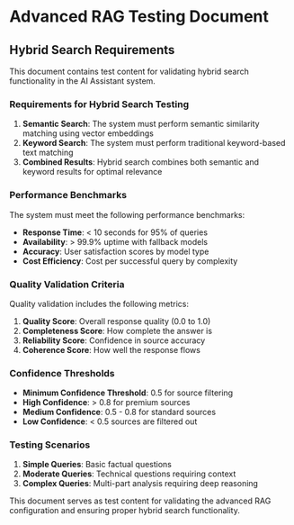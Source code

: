 # Advanced RAG Testing Document

## Hybrid Search Requirements

This document contains test content for validating hybrid search functionality in the AI Assistant system.

### Requirements for Hybrid Search Testing

1. **Semantic Search**: The system must perform semantic similarity matching using vector embeddings
2. **Keyword Search**: The system must perform traditional keyword-based text matching
3. **Combined Results**: Hybrid search combines both semantic and keyword results for optimal relevance

### Performance Benchmarks

The system must meet the following performance benchmarks:

- **Response Time**: < 10 seconds for 95% of queries
- **Availability**: > 99.9% uptime with fallback models
- **Accuracy**: User satisfaction scores by model type
- **Cost Efficiency**: Cost per successful query by complexity

### Quality Validation Criteria

Quality validation includes the following metrics:

1. **Quality Score**: Overall response quality (0.0 to 1.0)
2. **Completeness Score**: How complete the answer is
3. **Reliability Score**: Confidence in source accuracy
4. **Coherence Score**: How well the response flows

### Confidence Thresholds

- **Minimum Confidence Threshold**: 0.5 for source filtering
- **High Confidence**: > 0.8 for premium sources
- **Medium Confidence**: 0.5 - 0.8 for standard sources
- **Low Confidence**: < 0.5 sources are filtered out

### Testing Scenarios

1. **Simple Queries**: Basic factual questions
2. **Moderate Queries**: Technical questions requiring context
3. **Complex Queries**: Multi-part analysis requiring deep reasoning

This document serves as test content for validating the advanced RAG configuration and ensuring proper hybrid search functionality.